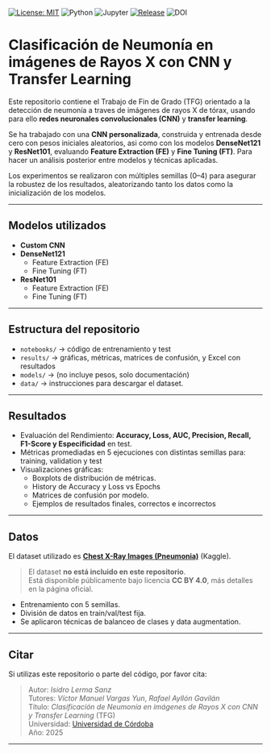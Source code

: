 <!-- Insignias -->
[![License: MIT](https://img.shields.io/badge/License-MIT-green.svg)](./LICENSE)
![Python](https://img.shields.io/badge/Python-3.x-blue.svg)
![Jupyter](https://img.shields.io/badge/Notebook-Jupyter-orange.svg)
[![Release](https://img.shields.io/github/v/release/ilermaaz/tfg-neumonia-cnn?label=release)](https://github.com/ilermaaz/tfg-neumonia-cnn/releases)
![DOI](https://img.shields.io/badge/DOI-pending-lightgrey.svg)


# Clasificación de Neumonía en imágenes de Rayos X con CNN y Transfer Learning

Este repositorio contiene el Trabajo de Fin de Grado (TFG) orientado a la detección de neumonía a traves de imágenes de rayos X de tórax, usando para ello **redes neuronales convolucionales (CNN)** y **transfer learning**.

Se ha trabajado con una **CNN personalizada**, construida y entrenada desde cero con pesos iniciales aleatorios, asi como con los modelos **DenseNet121** y **ResNet101**, evaluando **Feature Extraction (FE)** y **Fine Tuning (FT)**. Para hacer un análisis posterior entre modelos y técnicas aplicadas.
 
Los experimentos se realizaron con múltiples semillas (0–4) para asegurar la robustez de los resultados, aleatorizando tanto los datos como la inicialización de los modelos.

---

## Modelos utilizados

- **Custom CNN** 
- **DenseNet121**  
  - Feature Extraction (FE)  
  - Fine Tuning (FT)  
- **ResNet101**  
  - Feature Extraction (FE)  
  - Fine Tuning (FT)  

---

## Estructura del repositorio

- `notebooks/` → código de entrenamiento y test 
- `results/` → gráficas, métricas, matrices de confusión, y Excel con resultados
- `models/` → (no incluye pesos, solo documentación)  
- `data/` → instrucciones para descargar el dataset.  

---

## Resultados 

- Evaluación del Rendimiento: **Accuracy, Loss, AUC, Precision, Recall, F1-Score y Especificidad** en test.
- Métricas promediadas en 5 ejecuciones con distintas semillas para: training, validation y test
- Visualizaciones gráficas:  
  - Boxplots de distribución de métricas.
  - History de Accuracy y Loss vs Epochs
  - Matrices de confusión por modelo.
  - Ejemplos de resultados finales, correctos e incorrectos

---

## Datos

El dataset utilizado es **[Chest X-Ray Images (Pneumonia)](https://www.kaggle.com/datasets/paultimothymooney/chest-xray-pneumonia)** (Kaggle).  

> El dataset **no está incluido en este repositorio**.  
Está disponible públicamente bajo licencia **CC BY 4.0**, más detalles en la página oficial.

- Entrenamiento con 5 semillas.  
- División de datos en train/val/test fija.  
- Se aplicaron técnicas de balanceo de clases y data augmentation.

---

## Citar

Si utilizas este repositorio o parte del código, por favor cita:  

> Autor: *Isidro Lerma Sanz*  
> Tutores: *Víctor Manuel Vargas Yun*, *Rafael Ayllón Gavilán*   
> Título: *Clasificación de Neumonía en imágenes de Rayos X con CNN y Transfer Learning* (TFG)  
> Universidad: [Universidad de Córdoba](https://www.uco.es)  
> Año: 2025  

---
